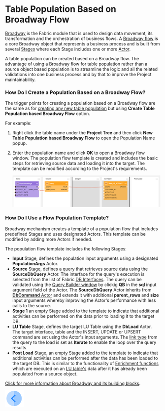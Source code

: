 # Table Population Based on Broadway Flow

[Broadway](01_broadway_overview.md) is the Fabric module that is used to design data movement, its transformation and the orchestration of business flows. A [Broadway flow](/articles/19_Broadway/02a_broadway_flow_overview.md.md) is a core Broadway object that represents a business process and is built from several [Stages](https://github.com/k2view-academy/K2View-Academy/blob/KB_DROP2_99_BROADWAY/articles/19_Broadway/19_broadway_flow_stages.md) where each Stage includes one or more [Actor](https://github.com/k2view-academy/K2View-Academy/blob/KB_DROP2_99_BROADWAY/articles/19_Broadway/03_broadway_actor.md).

A table population can be created based on a Broadway flow. The advantage of using a Broadway flow for table population rather than a source object based population is to streamline the logic and all the related validations into one business process and by that to improve the Project maintainability.

### How Do I Create a Population Based on a Broadway Flow?

The trigger points for creating a population based on a Broadway flow are the same as for [creating any new table population](03_creating_a_new_table_population.md) but using **Create Table Population based Broadway Flow** option.

For example:

1. Right click the table name under the **Project Tree** and then click **New Table Population based Broadway Flow** to open the Population Name  popup.

2. Enter the population name and click **OK** to open a Broadway flow window. The population flow template is created and includes the basic steps for retrieving  source data and loading it into the target. The template can be modified according to the Project's requirements.

   ![image](images/07_14_01.PNG)



### How Do I Use a Flow Population Template?

Broadway mechanism creates a template of a population flow that includes predefined Stages and uses designated Actors. This template can be modified by adding more Actors if needed. 

The population flow template includes the following Stages:

* **Input** Stage, defines the population input arguments using a designated **PopulationArgs** Actor.
* **Source** Stage, defines a query that retrieves source data using the **SourceDbQuery** Actor. The interface for the query's execution is selected from the list of Fabric [DB Interfaces](/articles/05_DB_interfaces/03_DB_interfaces_overview.md). The query can be validated using the [Query Builder window](/articles/11_query_builder/02_query_builder_window.md) by clickig **QB** in the **sql** input argument field of the Actor. The **SourceDbQuery** Actor inherits from [**DbCommand** Actor](05_db_actors.md) and extends it with additional **parent_rows** and **size** input arguments whereby improving the Actor's performance with less calls to the source.
* **Stage 1** an empty Stage added to the template to indicate that additional activities can be performed on the data prior to loading it to the target DB. 
* **LU Table** Stage, defines the target LU Table using the **DbLoad** Actor. The target interface, table and the INSERT, UPDATE or UPSERT command are set using the Actor's input arguments. The [link type](/articles/19_Broadway/07_broadway_flow_linking_actors.md#link-object-properties) from the query to the load is set as **Iterate** to enable the loop over the query results.
* **Post Load** Stage, an empty Stage added to the template to indicate that additional activities can be performed after the data has been loaded to the target DB. This is similar to the functionality of [Enrichment functions](/articles/10_enrichment_function/01_enrichment_function_overview.md) which are executed on an [LU table's](/articles/06_LU_tables/01_LU_tables_overview.md) data after it has already been populated from a source object.

[Click for more information about Broadway and its building blocks](/articles/19_Broadway/README.md).

[![Previous](/articles/images/Previous.png)](13_LU_table_population_execution_order.md)
